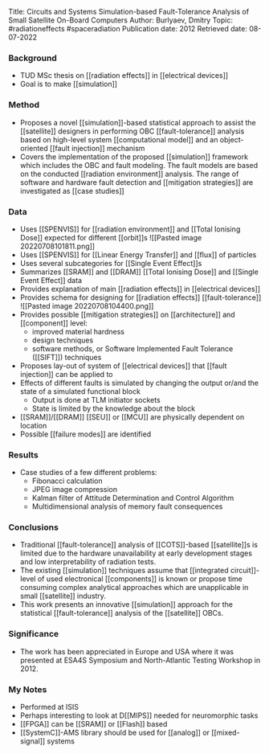 Title: Circuits and Systems Simulation-based Fault-Tolerance Analysis of Small Satellite On-Board Computers
Author: Burlyaev, Dmitry
Topic: #radiationeffects #spaceradiation 
Publication date: 2012
Retrieved date: 08-07-2022 

### Background
- TUD MSc thesis on [[radiation effects]] in [[electrical devices]] 
- Goal is to make [[simulation]]

### Method
- Proposes a novel [[simulation]]-based statistical approach to assist the [[satellite]] designers in performing OBC [[fault-tolerance]] analysis based on high-level system [[computational model]] and an object-oriented [[fault injection]] mechanism
- Covers the implementation of the proposed [[simulation]] framework which includes the OBC and fault modeling. The fault models are based on the conducted [[radiation environment]] analysis. The range of software and hardware fault detection and [[mitigation strategies]] are investigated as [[case studies]]

### Data
- Uses [[SPENVIS]] for [[radiation environment]] and [[Total Ionising Dose]] expected for different [[orbit]]s
 ![[Pasted image 20220708101811.png]]
- Uses [[SPENVIS]] for [[Linear Energy Transfer]] and [[flux]] of particles
- Uses several subcategories for [[Single Event Effect]]s
- Summarizes [[SRAM]] and [[DRAM]] [[Total Ionising Dose]] and [[Single Event Effect]] data
- Provides explanation of main [[radiation effects]] in [[electrical devices]] 
- Provides schema for designing for [[radiation effects]] [[fault-tolerance]] ![[Pasted image 20220708104400.png]]
- Provides possible [[mitigation strategies]] on [[architecture]] and [[component]] level:
	- improved material hardness
	- design techniques
	- software methods, or Software Implemented Fault Tolerance ([[SIFT]]) techniques
- Proposes lay-out of system of [[electrical devices]] that [[fault injection]] can be applied to
- Effects of different faults is simulated by changing the output or/and the state of a simulated functional block
	- Output is done at TLM initiator sockets
	- State is limited by the knowledge about the block
- [[SRAM]]/[[DRAM]] [[SEU]] or [[MCU]] are physically dependent on location 
- Possible [[failure modes]] are identified

### Results 
- Case studies of a few different problems:
	- Fibonacci calculation
	- JPEG image compression 
	- Kalman filter of Attitude Determination and Control Algorithm
	- Multidimensional analysis of memory fault consequences

### Conclusions
- Traditional [[fault-tolerance]] analysis of [[COTS]]-based [[satellite]]s is limited due to the hardware unavailability at early development stages and low interpretability of radiation tests. 
- The existing [[simulation]] techniques assume that [[integrated circuit]]-level of used electronical [[components]] is known or propose time consuming complex analytical approaches which are unapplicable in small [[satellite]] industry. 
- This work presents an innovative [[simulation]] approach for the statistical [[fault-tolerance]] analysis of the [[satellite]] OBCs.


### Significance
- The work has been appreciated in Europe and USA where it was presented at ESA4S Symposium and North-Atlantic Testing Workshop in 2012.

### My Notes
- Performed at ISIS
- Perhaps interesting to look at D[[MIPS]] needed for neuromorphic tasks
- [[FPGA]] can be [[SRAM]] or [[Flash]] based
- [[SystemC]]-AMS library should be used for [[analog]] or [[mixed-signal]] systems
